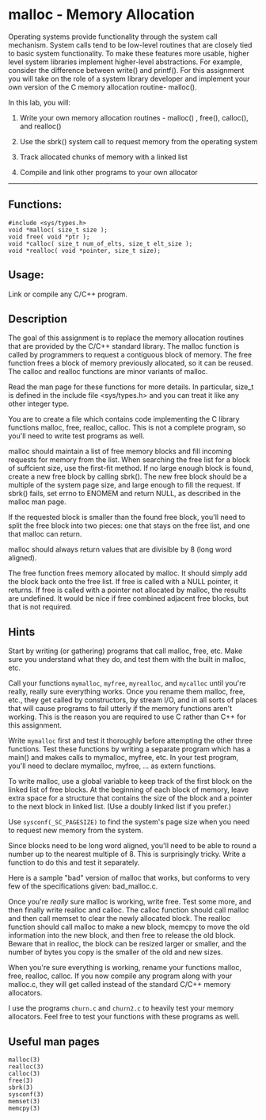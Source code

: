 # malloc - Memory Allocation

Operating systems provide functionality through the system call mechanism. System calls tend to be low-level routines that are closely tied to basic system functionality. To make these features more usable, higher level system libraries implement higher-level abstractions. For example, consider the difference between write() and printf(). For this assignment you will take on the role of a system library developer and implement your own version of the C memory allocation routine- malloc().

In this lab, you will:

1. Write your own memory allocation routines - malloc() , free(), calloc(), and realloc()

2. Use the sbrk() system call to request memory from the operating system

3. Track allocated chunks of memory with a linked list

4. Compile and link other programs to your own allocator

---

## Functions:
```
#include <sys/types.h>
void *malloc( size_t size );
void free( void *ptr );
void *calloc( size_t num_of_elts, size_t elt_size );
void *realloc( void *pointer, size_t size);
```

## Usage:
Link or compile any C/C++ program.

## Description

The goal of this assignment is to replace the memory allocation routines that are provided by the C/C++ standard library. The malloc function is called by programmers to request a contiguous block of memory. The free function frees a block of memory previously allocated, so it can be reused. The calloc and realloc functions are minor variants of malloc.

Read the man page for these functions for more details. In particular, size_t is defined in the include file <sys/types.h> and you can treat it like any other integer type.

You are to create a file which contains code implementing the C library functions malloc, free, realloc, calloc. This is not a complete program, so you'll need to write test programs as well.

malloc should maintain a list of free memory blocks and fill incoming requests for memory from the list. When searching the free list for a block of suffcient size, use the first-fit method. If no large enough block is found, create a new free block by calling sbrk(). The new free block should be a multiple of the system page size, and large enough to fill the request. If sbrk() fails, set errno to ENOMEM and return NULL, as described in the malloc man page.

If the requested block is smaller than the found free block, you'll need to split the free block into two pieces: one that stays on the free list, and one that malloc can return.

malloc should always return values that are divisible by 8 (long word aligned).

The free function frees memory allocated by malloc. It should simply add the block back onto the free list. If free is called with a NULL pointer, it returns. If free is called with a pointer not allocated by malloc, the results are undefined. It would be nice if free combined adjacent free blocks, but that is not required.

## Hints

Start by writing (or gathering) programs that call malloc, free, etc. Make sure you understand what they do, and test them with the built in malloc, etc.

Call your functions `mymalloc`, `myfree`, `myrealloc`, and `mycalloc` until you're really, really sure everything works. Once you rename them malloc, free, etc., they get called by constructors, by stream I/O, and in all sorts of places that will cause programs to fail utterly if the memory functions aren't working. This is the reason you are required to use C rather than C++ for this assignment.

Write `mymalloc` first and test it thoroughly before attempting the other three functions. Test these functions by writing a separate program which has a main() and makes calls to mymalloc, myfree, etc. In your test program, you'll need to declare mymalloc, myfree, ... as extern functions.

To write malloc, use a global variable to keep track of the first block on the linked list of free blocks. At the beginning of each block of memory, leave extra space for a structure that contains the size of the block and a pointer to the next block in linked list. (Use a doubly linked list if you prefer.)

Use `sysconf(_SC_PAGESIZE)` to find the system's page size when you need to request new memory from the system.

Since blocks need to be long word aligned, you'll need to be able to round a number up to the nearest multiple of 8. This is surprisingly tricky. Write a function to do this and test it separately.

Here is a sample "bad" version of malloc that works, but conforms to very few of the specifications given: bad_malloc.c.

Once you're _really_ sure malloc is working, write free. Test some more, and then finally write realloc and calloc. The calloc function should call malloc and then call memset to clear the newly allocated block. The realloc function should call malloc to make a new block, memcpy to move the old information into the new block, and then free to release the old block. Beware that in realloc, the block can be resized larger or smaller, and the number of bytes you copy is the smaller of the old and new sizes.

When you're sure everything is working, rename your functions malloc, free, realloc, calloc. If you now compile any program along with your malloc.c, they will get called instead of the standard C/C++ memory allocators.

I use the programs `churn.c` and `churn2.c` to heavily test your memory allocators. Feel free to test your functions with these programs as well.

## Useful man pages
```
malloc(3)
realloc(3)
calloc(3)
free(3)
sbrk(3)
sysconf(3)
memset(3)
memcpy(3)
```